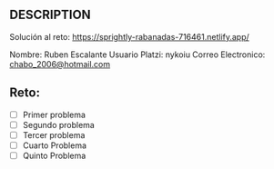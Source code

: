 ## DESCRIPTION

Solución al reto: https://sprightly-rabanadas-716461.netlify.app/

Nombre: Ruben Escalante
Usuario Platzi: nykoiu
Correo Electronico: chabo_2006@hotmail.com

## Reto:

- [ ] Primer problema
- [ ] Segundo problema
- [ ] Tercer problema
- [ ] Cuarto Problema
- [ ] Quinto Problema
